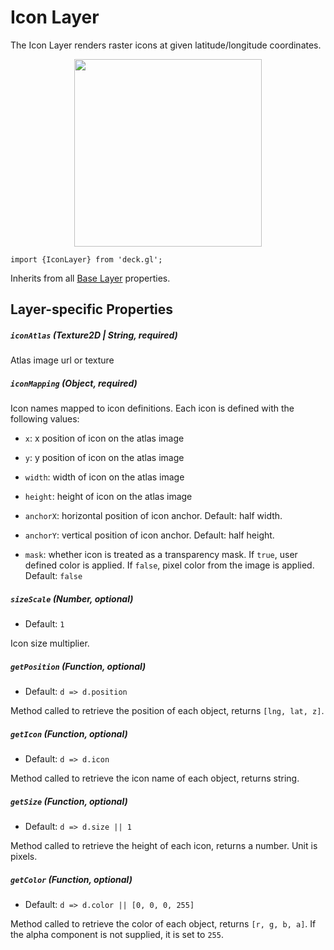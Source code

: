 # Icon Layer

The Icon Layer renders raster icons at given latitude/longitude coordinates.

  <div align="center">
    <img height="300" src="/demo/src/static/images/demo-thumb-icon.jpg" />
  </div>

    import {IconLayer} from 'deck.gl';

Inherits from all [Base Layer](/docs/layers/base-layer.md) properties.

## Layer-specific Properties

##### `iconAtlas` (Texture2D | String, required)

Atlas image url or texture

##### `iconMapping` (Object, required)

Icon names mapped to icon definitions. Each icon is defined with the following values:

  - `x`: x position of icon on the atlas image

  - `y`: y position of icon on the atlas image

  - `width`: width of icon on the atlas image

  - `height`: height of icon on the atlas image

  - `anchorX`: horizontal position of icon anchor. Default: half width.

  - `anchorY`: vertical position of icon anchor. Default: half height.

  - `mask`: whether icon is treated as a transparency mask.
  If `true`, user defined color is applied.
  If `false`, pixel color from the image is applied.
  Default: `false`

##### `sizeScale` (Number, optional)

- Default: `1`

Icon size multiplier.

##### `getPosition` (Function, optional)

- Default: `d => d.position`

Method called to retrieve the position of each object, returns `[lng, lat, z]`.

##### `getIcon` (Function, optional)

- Default: `d => d.icon`

Method called to retrieve the icon name of each object, returns string.

##### `getSize` (Function, optional)

- Default: `d => d.size || 1`

Method called to retrieve the height of each icon, returns a number. Unit is pixels.

##### `getColor` (Function, optional)

- Default: `d => d.color || [0, 0, 0, 255]`

Method called to retrieve the color of each object, returns `[r, g, b, a]`.
If the alpha component is not supplied, it is set to `255`.
